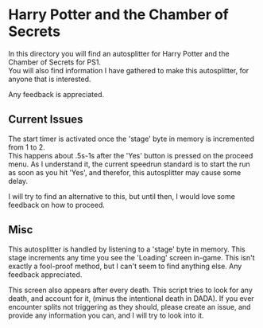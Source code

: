 # Harry Potter and the Chamber of Secrets

In this directory you will find an autosplitter for Harry Potter and the Chamber of Secrets for PS1.  
You will also find information I have gathered to make this autosplitter, for anyone that is interested.

Any feedback is appreciated.

## Current Issues

The start timer is activated once the 'stage' byte in memory is incremented from 1 to 2.  
This happens about .5s-1s after the 'Yes' button is pressed on the proceed menu. As I understand it, the current speedrun standard is to start the run as soon as you hit 'Yes', and therefor, this autosplitter may cause some delay.

I will try to find an alternative to this, but until then, I would love some feedback on how to proceed.

## Misc

This autosplitter is handled by listening to a 'stage' byte in memory. This stage increments any time you see the 'Loading' screen in-game. This isn't exactly a fool-proof method, but I can't seem to find anything else. Any feedback appreciated.

This screen also appears after every death. This script tries to look for any death, and account for it, (minus the intentional death in DADA). If you ever encounter splits not triggering as they should, please create an issue, and provide any information you can, and I will try to look into it.